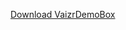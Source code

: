 <a id="DownloadVaizrDemoBox" href="#" onclick="DownloadVaizrDemoBox();return false;">Download VaizrDemoBox</a>
